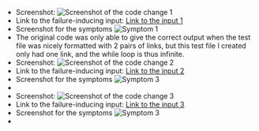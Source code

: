 * Screenshot:
![Screenshot of the code change 1](https://user-images.githubusercontent.com/103146938/165000252-af5f5b2c-9bb0-4927-be99-7362a3c2a3af.png)
* Link to the failure-inducing input:
[Link to the input 1](https://github.com/HarveyY02/markdown-parser/blob/main/lab3Test.md)
* Screenshot for the symptoms
![Symptom 1](https://user-images.githubusercontent.com/103146938/165000948-8800e229-26df-4b0b-80d6-e857f98332c4.png)
* The original code was only able to give the correct output when the test file was nicely formatted with 2 pairs of links, 
but this test file I created only had one link, and the while loop is thus infinite.
* Screenshot:
![Screenshot of the code change 2]()
* Link to the failure-inducing input:
[Link to the input 2](https://github.com/HarveyY02/markdown-parser/blob/main/test-file2.md)
* Screenshot for the symptoms
![Symptom 3](https://user-images.githubusercontent.com/103146938/165821641-1af04552-23be-4fe5-a55c-e47c4a9cc5b9.png)
* 
* Screenshot:
![Screenshot of the code change 3]()
* Link to the failure-inducing input:
[Link to the input 3](https://github.com/HarveyY02/markdown-parser/blob/main/test-file3.md)
* Screenshot for the symptoms
![Symptom 3]()
* 
